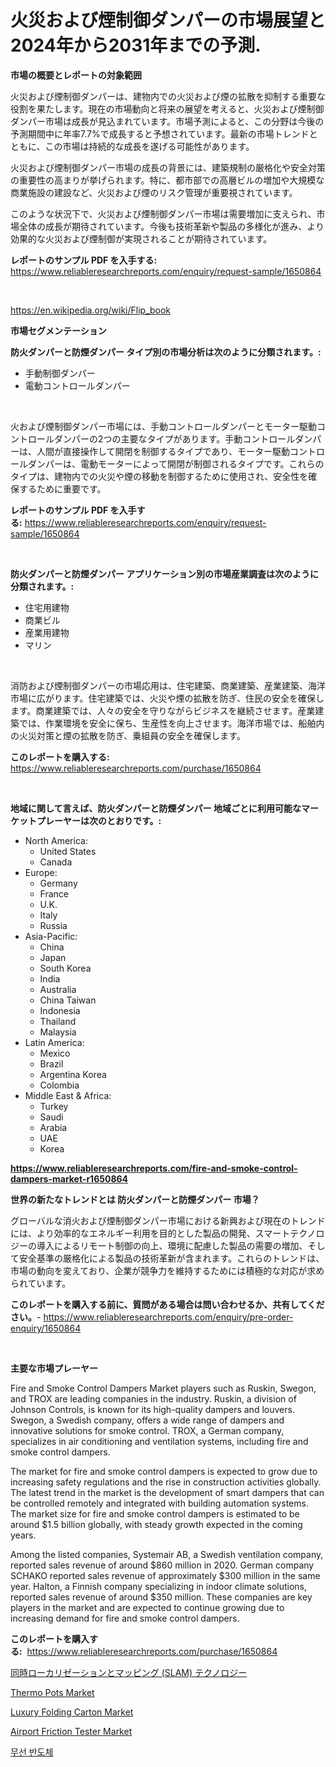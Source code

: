 <p><h1>火災および煙制御ダンパーの市場展望と2024年から2031年までの予測.</h1></p><p><strong>市場の概要とレポートの対象範囲</strong></p>
<p><p>火災および煙制御ダンパーは、建物内での火災および煙の拡散を抑制する重要な役割を果たします。現在の市場動向と将来の展望を考えると、火災および煙制御ダンパー市場は成長が見込まれています。市場予測によると、この分野は今後の予測期間中に年率7.7%で成長すると予想されています。最新の市場トレンドとともに、この市場は持続的な成長を遂げる可能性があります。</p><p>火災および煙制御ダンパー市場の成長の背景には、建築規制の厳格化や安全対策の重要性の高まりが挙げられます。特に、都市部での高層ビルの増加や大規模な商業施設の建設など、火災および煙のリスク管理が重要視されています。</p><p>このような状況下で、火災および煙制御ダンパー市場は需要増加に支えられ、市場全体の成長が期待されています。今後も技術革新や製品の多様化が進み、より効果的な火災および煙制御が実現されることが期待されています。</p></p>
<p><strong>レポートのサンプル PDF を入手する:</strong> <a href="https://www.reliableresearchreports.com/enquiry/request-sample/1650864">https://www.reliableresearchreports.com/enquiry/request-sample/1650864</a></p>
<p>&nbsp;</p>
<p><a href="https://en.wikipedia.org/wiki/Flip_book">https://en.wikipedia.org/wiki/Flip_book</a></p>
<p><strong>市場セグメンテーション</strong></p>
<p><strong>防火ダンパーと防煙ダンパー タイプ別の市場分析は次のように分類されます。:</strong></p>
<p><ul><li>手動制御ダンパー</li><li>電動コントロールダンパー</li></ul></p>
<p>&nbsp;</p>
<p><p>火および煙制御ダンパー市場には、手動コントロールダンパーとモーター駆動コントロールダンパーの2つの主要なタイプがあります。手動コントロールダンパーは、人間が直接操作して開閉を制御するタイプであり、モーター駆動コントロールダンパーは、電動モーターによって開閉が制御されるタイプです。これらのタイプは、建物内での火災や煙の移動を制御するために使用され、安全性を確保するために重要です。</p></p>
<p><strong>レポートのサンプル PDF を入手する:</strong>&nbsp;<a href="https://www.reliableresearchreports.com/enquiry/request-sample/1650864">https://www.reliableresearchreports.com/enquiry/request-sample/1650864</a></p>
<p>&nbsp;</p>
<p><strong> 防火ダンパーと防煙ダンパー アプリケーション別の市場産業調査は次のように分類されます。:</strong></p>
<p><ul><li>住宅用建物</li><li>商業ビル</li><li>産業用建物</li><li>マリン</li></ul></p>
<p>&nbsp;</p>
<p><p>消防および煙制御ダンパーの市場応用は、住宅建築、商業建築、産業建築、海洋市場に広がります。住宅建築では、火災や煙の拡散を防ぎ、住民の安全を確保します。商業建築では、人々の安全を守りながらビジネスを継続させます。産業建築では、作業環境を安全に保ち、生産性を向上させます。海洋市場では、船舶内の火災対策と煙の拡散を防ぎ、乗組員の安全を確保します。</p></p>
<p><strong>このレポートを購入する:</strong>&nbsp; <a href="https://www.reliableresearchreports.com/purchase/1650864">https://www.reliableresearchreports.com/purchase/1650864</a></p>
<p>&nbsp;</p>
<p><strong>地域に関して言えば、防火ダンパーと防煙ダンパー 地域ごとに利用可能なマーケットプレーヤーは次のとおりです。:</strong></p>
<p><ul>
    <li>
        North America:
        <ul>
            <li>United States</li>
            <li>Canada</li>
        </ul>
    </li>
    <li>
        Europe:
        <ul>
            <li>Germany</li>
            <li>France</li>
            <li>U.K.</li>
            <li>Italy</li>
            <li>Russia</li>
        </ul>
    </li>
    <li>
        Asia-Pacific:
        <ul>
            <li>China</li>
            <li>Japan</li>
            <li>South Korea</li>
            <li>India</li>
            <li>Australia</li>
            <li>China Taiwan</li>
            <li>Indonesia</li>
            <li>Thailand</li>
            <li>Malaysia</li>
        </ul>
    </li>
    <li>
        Latin America:
        <ul>
            <li>Mexico</li>
            <li>Brazil</li>
            <li>Argentina Korea</li>
            <li>Colombia</li>
        </ul>
    </li>
    <li>
        Middle East & Africa:
        <ul>
            <li>Turkey</li>
            <li>Saudi</li>
            <li>Arabia</li>
            <li>UAE</li>
            <li>Korea</li>
        </ul>
    </li>
    </ul></p>
<p><strong><a href="https://www.reliableresearchreports.com/fire-and-smoke-control-dampers-market-r1650864">https://www.reliableresearchreports.com/fire-and-smoke-control-dampers-market-r1650864</a></strong>&nbsp;</p>
<p><strong>世界の新たなトレンドとは 防火ダンパーと防煙ダンパー 市場？</strong></p>
<p><p>グローバルな消火および煙制御ダンパー市場における新興および現在のトレンドには、より効率的なエネルギー利用を目的とした製品の開発、スマートテクノロジーの導入によるリモート制御の向上、環境に配慮した製品の需要の増加、そして安全基準の厳格化による製品の技術革新が含まれます。これらのトレンドは、市場の動向を変えており、企業が競争力を維持するためには積極的な対応が求められています。</p></p>
<p><strong>このレポートを購入する前に、質問がある場合は問い合わせるか、共有してください。</strong>- <a href="https://www.reliableresearchreports.com/enquiry/pre-order-enquiry/1650864">https://www.reliableresearchreports.com/enquiry/pre-order-enquiry/1650864</a></p>
<p>&nbsp;</p>
<p><strong>主要な市場プレーヤー</strong></p>
<p><p>Fire and Smoke Control Dampers Market players such as Ruskin, Swegon, and TROX are leading companies in the industry. Ruskin, a division of Johnson Controls, is known for its high-quality dampers and louvers. Swegon, a Swedish company, offers a wide range of dampers and innovative solutions for smoke control. TROX, a German company, specializes in air conditioning and ventilation systems, including fire and smoke control dampers.</p><p>The market for fire and smoke control dampers is expected to grow due to increasing safety regulations and the rise in construction activities globally. The latest trend in the market is the development of smart dampers that can be controlled remotely and integrated with building automation systems. The market size for fire and smoke control dampers is estimated to be around $1.5 billion globally, with steady growth expected in the coming years.</p><p>Among the listed companies, Systemair AB, a Swedish ventilation company, reported sales revenue of around $860 million in 2020. German company SCHAKO reported sales revenue of approximately $300 million in the same year. Halton, a Finnish company specializing in indoor climate solutions, reported sales revenue of around $350 million. These companies are key players in the market and are expected to continue growing due to increasing demand for fire and smoke control dampers.</p></p>
<p><strong>このレポートを購入する:</strong>&nbsp;&nbsp;<a href="https://www.reliableresearchreports.com/purchase/1650864">https://www.reliableresearchreports.com/purchase/1650864</a></p>
<p><p><a href="https://github.com/jkjreqjscoxx7/Market-Research-Report-List-2/blob/main/4400585141205.md">同時ローカリゼーションとマッピング (SLAM) テクノロジー</a></p><p><a href="https://github.com/cameroneffertz/Market-Research-Report-List-1/blob/main/thermo-pots-market.md">Thermo Pots Market</a></p><p><a href="https://github.com/shahriarnajimjoy333/Market-Research-Report-List-1/blob/main/luxury-folding-carton-market.md">Luxury Folding Carton Market</a></p><p><a href="https://issuu.com/reportprime-2/docs/airport-friction-tester-market-size-2030.pptx">Airport Friction Tester Market</a></p><p><a href="https://github.com/solomonbode85/Market-Research-Report-List-1/blob/main/2376679149065.md">무선 반도체</a></p></p>